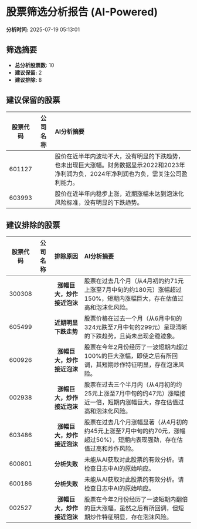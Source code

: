 # 股票筛选分析报告 (AI-Powered)

**分析时间:** 2025-07-19 05:13:01

## 筛选摘要

- **总分析股票数:** 10
- **建议保留:** 2
- **建议排除:** 8

## 建议保留的股票

| 股票代码 | 公司名称 | AI分析摘要 |
|:---:|:---:|:---|
| 601127 |  | 股价在近半年内波动不大，没有明显的下跌趋势，也未出现巨大涨幅。财务数据显示2022和2023年净利润为负，2024年净利润也为负，需关注公司盈利能力。 |
| 603993 |  | 股价在近半年内稳步上涨，近期涨幅未达到泡沫化风险标准，没有明显的下跌趋势。 |

## 建议排除的股票

| 股票代码 | 公司名称 | 排除原因 | AI分析摘要 |
|:---:|:---:|:---:|:---|
| 300308 |  | **涨幅巨大，炒作接近泡沫** | 股票在过去几个月（从4月初的约71元上涨至7月中旬的约180元）涨幅超过150%，短期内涨幅巨大，存在估值过高和泡沫化风险。 |
| 605499 |  | **近期明显下跌走势** | 股票价格在过去一个月（从6月中旬的324元跌至7月中旬的299元）呈现清晰的下跌趋势，且尚未出现企稳迹象。 |
| 600926 |  | **涨幅巨大，炒作接近泡沫** | 股票在今年2月份经历了一波短期内超过100%的巨大涨幅，即使之后有所回调，其短期炒作特征明显，存在泡沫风险。 |
| 002938 |  | **涨幅巨大，炒作接近泡沫** | 股票在过去三个半月内（从4月初的约25元上涨至7月中旬的约47元）涨幅接近一倍，短期内涨幅巨大，存在估值过高和泡沫化风险。 |
| 603486 |  | **涨幅巨大，炒作接近泡沫** | 股票在过去几个月涨幅显著（从4月初的约45元上涨至7月中旬的约70元，涨幅超过50%），短期内表现强劲，存在估值过高和炒作风险。 |
| 600801 |  | **分析失败** | 未能从AI获取对此股票的有效分析。请检查日志中AI的原始响应。 |
| 600186 |  | **分析失败** | 未能从AI获取对此股票的有效分析。请检查日志中AI的原始响应。 |
| 002527 |  | **涨幅巨大，炒作接近泡沫** | 股票在今年2月份经历了一波短期内翻倍的巨大涨幅，虽然之后有所回调，但短期炒作特征明显，存在泡沫风险。 |
